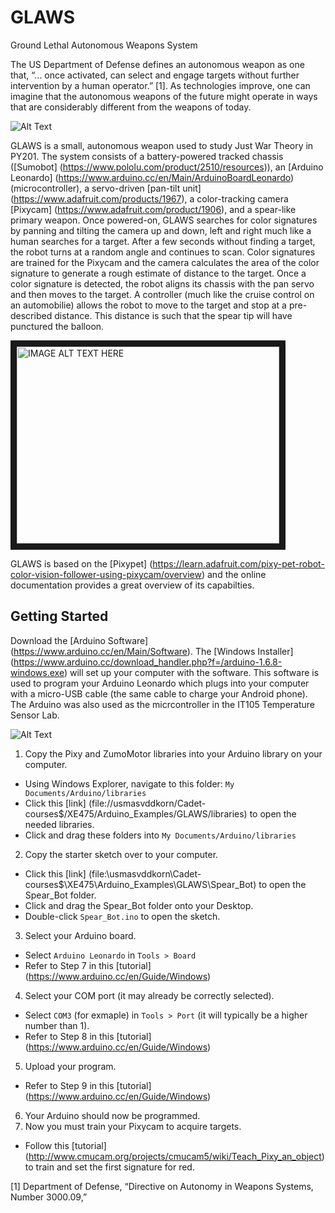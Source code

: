 # GLAWS
Ground Lethal Autonomous Weapons System

The US Department of Defense defines an autonomous weapon as one that, “… once activated, can select and engage targets without further intervention by a human operator.” [1]. As technologies improve, one can imagine that the autonomous weapons of the future might operate in ways that are considerably different from the weapons of today.

![Alt Text](https://github.com/westpoint-robotics/GLAWS/blob/master/glaws_intro.jpg)

GLAWS is a small, autonomous weapon used to study Just War Theory in PY201.  The system consists of a battery-powered tracked chassis ([Sumobot] (https://www.pololu.com/product/2510/resources)), an [Arduino Leonardo] (https://www.arduino.cc/en/Main/ArduinoBoardLeonardo) (microcontroller), a servo-driven [pan-tilt unit] (https://www.adafruit.com/products/1967), a color-tracking camera [Pixycam] (https://www.adafruit.com/product/1906), and a spear-like primary weapon. Once powered-on, GLAWS searches for color signatures by panning and tilting the camera up and down, left and right much like a human searches for a target. After a few seconds without finding a target, the robot turns at a random angle and continues to scan. Color signatures are trained for the Pixycam and the camera calculates the area of the color signature to generate a rough estimate of distance to the target. Once a color signature is detected, the robot aligns its chassis with the pan servo and then moves to the target. A controller (much like the cruise control on an automobilie) allows the robot to move to the target and stop at a pre-described distance. This distance is such that the spear tip will have punctured the balloon.

<a href="http://www.youtube.com/watch?feature=player_embedded&v=roc7H93mOOQ" target="_blank">
<img src="http://img.youtube.com/vi/roc7H93mOOQ/0.jpg" alt="IMAGE ALT TEXT HERE" width="420" height="315" border="10" /></a>

GLAWS is based on the [Pixypet] (https://learn.adafruit.com/pixy-pet-robot-color-vision-follower-using-pixycam/overview) and the online documentation provides a great overview of its capabilties.

## Getting Started

Download the [Arduino Software] (https://www.arduino.cc/en/Main/Software).  The [Windows Installer] (https://www.arduino.cc/download_handler.php?f=/arduino-1.6.8-windows.exe) will set up your computer with the software. This software is used to program your Arduino Leonardo which plugs into your computer with a micro-USB cable (the same cable to charge your Android phone). The Arduino was also used as the micrcontroller in the IT105 Temperature Sensor Lab.

![Alt Text](https://github.com/westpoint-robotics/GLAWS/blob/master/arduino.png)

1. Copy the Pixy and ZumoMotor libraries into your Arduino library on your computer.
 - Using Windows Explorer, navigate to this folder: `My Documents/Arduino/libraries`
 - Click this [link] (file://usmasvddkorn/Cadet-courses$/XE475/Arduino_Examples/GLAWS/libraries) to open the needed libraries.
 - Click and drag these folders into `My Documents/Arduino/libraries`
2. Copy the starter sketch over to your computer.
 - Click this [link] (file:\\usmasvddkorn\Cadet-courses$\XE475\Arduino_Examples\GLAWS\Spear_Bot) to open the Spear_Bot folder.
 - Click and drag the Spear_Bot folder onto your Desktop.
 - Double-click `Spear_Bot.ino` to open the sketch.
3. Select your Arduino board.
 - Select `Arduino Leonardo` in `Tools > Board` 
 - Refer to Step 7 in this [tutorial] (https://www.arduino.cc/en/Guide/Windows)
4. Select your COM port (it may already be correctly selected).
 - Select `COM3` (for exmaple) in `Tools > Port` (it will typically be a higher number than 1).
 - Refer to Step 8 in this [tutorial] (https://www.arduino.cc/en/Guide/Windows)
5. Upload your program.
 - Refer to Step 9 in this [tutorial] (https://www.arduino.cc/en/Guide/Windows)
6. Your Arduino should now be programmed.
7. Now you must train your Pixycam to acquire targets.
 - Follow this [tutorial] (http://www.cmucam.org/projects/cmucam5/wiki/Teach_Pixy_an_object) to train and set the first signature for red.


[1] Department of Defense, “Directive on Autonomy in Weapons Systems, Number 3000.09,”
